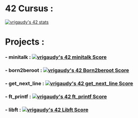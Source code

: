 # 42 Cursus :

[![vrigaudy's 42 stats](https://badge42.vercel.app/api/v2/claipdddh00210fl5a042i56i/stats?cursusId=21&coalitionId=47)](https://github.com/JaeSeoKim/badge42)

# Projects :

### - minitalk : [![vrigaudy's 42 minitalk Score](https://badge42.vercel.app/api/v2/claipdddh00210fl5a042i56i/project/2499966)](https://github.com/JaeSeoKim/badge42)
### - born2beroot : [![vrigaudy's 42 Born2beroot Score](https://badge42.vercel.app/api/v2/claipdddh00210fl5a042i56i/project/2436739)](https://github.com/JaeSeoKim/badge42)
### - get_next_line : [![vrigaudy's 42 get_next_line Score](https://badge42.vercel.app/api/v2/claipdddh00210fl5a042i56i/project/2436903)](https://github.com/JaeSeoKim/badge42)
### - ft_printf : [![vrigaudy's 42 ft_printf Score](https://badge42.vercel.app/api/v2/claipdddh00210fl5a042i56i/project/2434291)](https://github.com/JaeSeoKim/badge42)
### - libft : [![vrigaudy's 42 Libft Score](https://badge42.vercel.app/api/v2/claipdddh00210fl5a042i56i/project/2415393)](https://github.com/JaeSeoKim/badge42)
